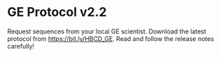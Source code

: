 # GE Protocol v2.2

Request sequences from your local GE scientist. 
Download the latest protocol from https://bit.ly/HBCD_GE.
Read and follow the release notes carefully!
